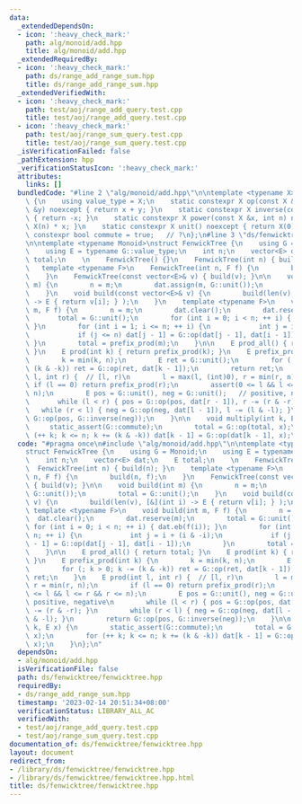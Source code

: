 ```yaml
---
data:
  _extendedDependsOn:
  - icon: ':heavy_check_mark:'
    path: alg/monoid/add.hpp
    title: alg/monoid/add.hpp
  _extendedRequiredBy:
  - icon: ':heavy_check_mark:'
    path: ds/range_add_range_sum.hpp
    title: ds/range_add_range_sum.hpp
  _extendedVerifiedWith:
  - icon: ':heavy_check_mark:'
    path: test/aoj/range_add_query.test.cpp
    title: test/aoj/range_add_query.test.cpp
  - icon: ':heavy_check_mark:'
    path: test/aoj/range_sum_query.test.cpp
    title: test/aoj/range_sum_query.test.cpp
  _isVerificationFailed: false
  _pathExtension: hpp
  _verificationStatusIcon: ':heavy_check_mark:'
  attributes:
    links: []
  bundledCode: "#line 2 \"alg/monoid/add.hpp\"\n\ntemplate <typename X>\nstruct Monoid_Add\
    \ {\n    using value_type = X;\n    static constexpr X op(const X &x, const X\
    \ &y) noexcept { return x + y; }\n    static constexpr X inverse(const X &x) noexcept\
    \ { return -x; }\n    static constexpr X power(const X &x, int n) noexcept { return\
    \ X(n) * x; }\n    static constexpr X unit() noexcept { return X(0); }\n    static\
    \ constexpr bool commute = true;   // ?\n};\n#line 3 \"ds/fenwicktree/fenwicktree.hpp\"\
    \n\ntemplate <typename Monoid>\nstruct FenwickTree {\n    using G = Monoid;\n\
    \    using E = typename G::value_type;\n    int n;\n    vector<E> dat;\n    E\
    \ total;\n    \n    FenwickTree() {}\n    FenwickTree(int n) { build(n); }\n \
    \   template <typename F>\n    FenwickTree(int n, F f) {\n        build(n, f);\n\
    \    }\n    FenwickTree(const vector<E>& v) { build(v); }\n\n    void build(int\
    \ m) {\n        n = m;\n        dat.assign(m, G::unit());\n        total = G::unit();\n\
    \    }\n    void build(const vector<E>& v) {\n        build(len(v), [&](int i)\
    \ -> E { return v[i]; } );\n    }\n    template <typename F>\n    void build(int\
    \ m, F f) {\n        n = m;\n        dat.clear();\n        dat.reserve(m);\n \
    \       total = G::unit();\n        for (int i = 0; i < n; ++ i) { dat.eb(f(i));\
    \ }\n        for (int i = 1; i <= n; ++ i) {\n            int j = i + (i & -i);\n\
    \            if (j <= n) dat[j - 1] = G::op(dat[j - 1], dat[i - 1]);\n       \
    \ }\n        total = prefix_prod(m);\n    }\n\n    E prod_all() { return total;\
    \ }\n    E prod(int k) { return prefix_prod(k); }\n    E prefix_prod(int k) {\n\
    \        k = min(k, n);\n        E ret = G::unit();\n        for (; k > 0; k -=\
    \ (k & -k)) ret = G::op(ret, dat[k - 1]);\n        return ret;\n    }\n    E prod(int\
    \ l, int r) {  // [l, r)\n        l = max(l, (int)0), r = min(r, n);\n       \
    \ if (l == 0) return prefix_prod(r);\n        assert(0 <= l && l <= r && r <=\
    \ n);\n        E pos = G::unit(), neg = G::unit();   // positive, negative\n \
    \       while (l < r) { pos = G::op(pos, dat[r - 1]), r -= (r & -r); }\n     \
    \   while (r < l) { neg = G::op(neg, dat[l - 1]), l -= (l & -l); }\n        return\
    \ G::op(pos, G::inverse(neg));\n    }\n\n    void multiply(int k, E x) {\n   \
    \     static_assert(G::commute);\n        total = G::op(total, x);\n        for\
    \ (++ k; k <= n; k += (k & -k)) dat[k - 1] = G::op(dat[k - 1], x);\n    }\n};\n"
  code: "#pragma once\n#include \"alg/monoid/add.hpp\"\n\ntemplate <typename Monoid>\n\
    struct FenwickTree {\n    using G = Monoid;\n    using E = typename G::value_type;\n\
    \    int n;\n    vector<E> dat;\n    E total;\n    \n    FenwickTree() {}\n  \
    \  FenwickTree(int n) { build(n); }\n    template <typename F>\n    FenwickTree(int\
    \ n, F f) {\n        build(n, f);\n    }\n    FenwickTree(const vector<E>& v)\
    \ { build(v); }\n\n    void build(int m) {\n        n = m;\n        dat.assign(m,\
    \ G::unit());\n        total = G::unit();\n    }\n    void build(const vector<E>&\
    \ v) {\n        build(len(v), [&](int i) -> E { return v[i]; } );\n    }\n   \
    \ template <typename F>\n    void build(int m, F f) {\n        n = m;\n      \
    \  dat.clear();\n        dat.reserve(m);\n        total = G::unit();\n       \
    \ for (int i = 0; i < n; ++ i) { dat.eb(f(i)); }\n        for (int i = 1; i <=\
    \ n; ++ i) {\n            int j = i + (i & -i);\n            if (j <= n) dat[j\
    \ - 1] = G::op(dat[j - 1], dat[i - 1]);\n        }\n        total = prefix_prod(m);\n\
    \    }\n\n    E prod_all() { return total; }\n    E prod(int k) { return prefix_prod(k);\
    \ }\n    E prefix_prod(int k) {\n        k = min(k, n);\n        E ret = G::unit();\n\
    \        for (; k > 0; k -= (k & -k)) ret = G::op(ret, dat[k - 1]);\n        return\
    \ ret;\n    }\n    E prod(int l, int r) {  // [l, r)\n        l = max(l, (int)0),\
    \ r = min(r, n);\n        if (l == 0) return prefix_prod(r);\n        assert(0\
    \ <= l && l <= r && r <= n);\n        E pos = G::unit(), neg = G::unit();   //\
    \ positive, negative\n        while (l < r) { pos = G::op(pos, dat[r - 1]), r\
    \ -= (r & -r); }\n        while (r < l) { neg = G::op(neg, dat[l - 1]), l -= (l\
    \ & -l); }\n        return G::op(pos, G::inverse(neg));\n    }\n\n    void multiply(int\
    \ k, E x) {\n        static_assert(G::commute);\n        total = G::op(total,\
    \ x);\n        for (++ k; k <= n; k += (k & -k)) dat[k - 1] = G::op(dat[k - 1],\
    \ x);\n    }\n};\n"
  dependsOn:
  - alg/monoid/add.hpp
  isVerificationFile: false
  path: ds/fenwicktree/fenwicktree.hpp
  requiredBy:
  - ds/range_add_range_sum.hpp
  timestamp: '2023-02-14 20:51:34+08:00'
  verificationStatus: LIBRARY_ALL_AC
  verifiedWith:
  - test/aoj/range_add_query.test.cpp
  - test/aoj/range_sum_query.test.cpp
documentation_of: ds/fenwicktree/fenwicktree.hpp
layout: document
redirect_from:
- /library/ds/fenwicktree/fenwicktree.hpp
- /library/ds/fenwicktree/fenwicktree.hpp.html
title: ds/fenwicktree/fenwicktree.hpp
---
```

